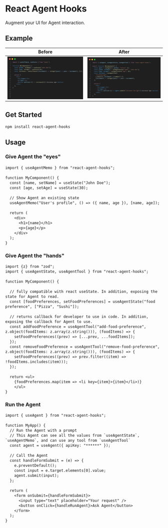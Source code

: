 # React Agent Hooks

Augment your UI for Agent interaction.

## Example

| Before                                            | After                                          |
| ------------------------------------------------- | ---------------------------------------------- |
| [![Before](./docs/before.svg)](./docs/before.svg) | [![After](./docs/after.svg)](./docs/after.svg) |

## Get Started

```sh
npm install react-agent-hooks
```

## Usage

### Give Agent the "eyes"

```tsx
import { useAgentMemo } from "react-agent-hooks";

function MyComponent() {
  const [name, setName] = useState("John Doe");
  const [age, setAge] = useState(30);

  // Show Agent an existing state
  useAgentMemo("User's profile", () => ({ name, age }), [name, age]);

  return (
    <div>
      <h1>{name}</h1>
      <p>{age}</p>
    </div>
  );
}
```

### Give Agent the "hands"

```tsx
import {z} from "zod";
import { useAgentState, useAgentTool } from "react-agent-hooks";

function MyComponent() {

  // fully compatible with react useState. In addition, exposing the state for Agent to read.
  const [foodPreferences, setFoodPreferences] = useAgentState("food preference", ["Pizza", "Sushi"]);

  // returns callback for developer to use in code. In addition, exposing the callback for Agent to use.
  const addFoodPreference = useAgentTool("add-food-preference", z.object(foodItems: z.array(z.string())), (foodItems) => {
    setFoodPreferences((prev) => [...prev, ...foodItems]);
  });
  const removeFoodPreference = useAgentTool("remove-food-preference", z.object(foodItems: z.array(z.string())), (foodItems) => {
    setFoodPreferences((prev) => prev.filter((item) => !foodItems.includes(item)));
  });

  return <ul>
    {foodPreferences.map(item => <li key={item}>{item}</li>)}
    </ul>
}
```

### Run the Agent

```tsx
import { useAgent } from "react-agent-hooks";

function MyApp() {
  // Run the Agent with a prompt
  // This Agent can see all the values from `useAgentState`, `useAgentMemo`, and can use any tool from `useAgentTool`
  const agent = useAgent({ apiKey: "******" });

  // Call the Agent
  const handleFormSubmit = (e) => {
    e.preventDefault();
    const input = e.target.elements[0].value;
    agent.submit(input);
  };

  return (
    <form onSubmit={handleFormSubmit}>
      <input type="text" placeholder="Your request" />
      <button onClick={handleRunAgent}>Ask Agent</button>
    </form>
  );
}
```
